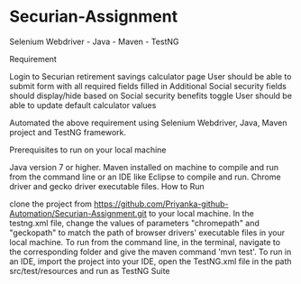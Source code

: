 # Securian-Assignment

Selenium Webdriver - Java - Maven - TestNG

Requirement

Login to Securian retirement savings calculator page 
User should be able to submit form with all required fields filled in 
Additional Social security fields should display/hide based on Social security benefits toggle
User should be able to update default calculator values

Automated the above requirement using Selenium Webdriver, Java, Maven project and TestNG framework.

Prerequisites to run on your local machine

Java version 7 or higher.
Maven installed on machine to compile and run from the command line or an IDE like Eclipse to compile and run.
Chrome driver and gecko driver executable files.
How to Run

clone the project from https://github.com/Priyanka-github-Automation/Securian-Assignment.git to your local machine.
In the testng.xml file, change the values of parameters "chromepath" and "geckopath" to match the path of browser drivers' executable files in your local machine.
To run from the command line, in the terminal, navigate to the corresponding folder and give the maven command 'mvn test'.
To run in an IDE, import the project into your IDE, open the TestNG.xml file in the path src/test/resources and run as TestNG Suite
